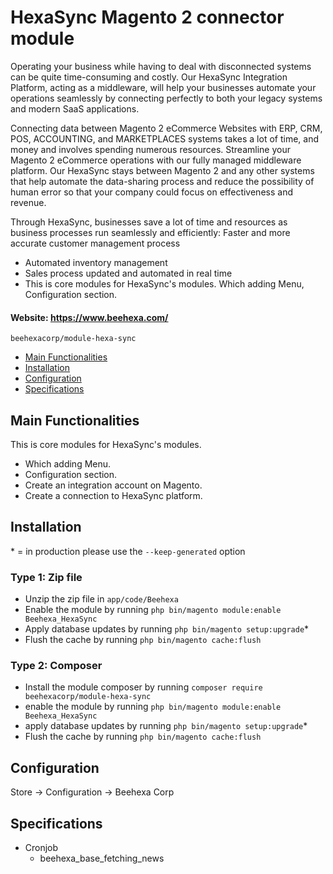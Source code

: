 # HexaSync Magento 2 connector module

Operating your business while having to deal with disconnected systems can be quite time-consuming and costly. Our HexaSync Integration Platform, acting as a middleware, will help your businesses automate your operations seamlessly by connecting perfectly to both your legacy systems and modern SaaS applications.

Connecting data between Magento 2 eCommerce Websites with ERP, CRM, POS, ACCOUNTING, and MARKETPLACES systems takes a lot of time, and money and involves spending numerous resources. Streamline your Magento 2 eCommerce operations with our fully managed middleware platform. Our HexaSync stays between Magento 2 and any other systems that help automate the data-sharing process and reduce the possibility of human error so that your company could focus on effectiveness and revenue. 

Through HexaSync, businesses save a lot of time and resources as business processes run seamlessly and efficiently:
Faster and more accurate customer management process
- Automated inventory management
- Sales process updated and automated in real time
- This is core modules for HexaSync's modules. Which adding Menu, Configuration section.


#### Website: https://www.beehexa.com/

``beehexacorp/module-hexa-sync``

 - [Main Functionalities](#markdown-header-main-functionalities)
 - [Installation](#markdown-header-installation)
 - [Configuration](#markdown-header-configuration)
 - [Specifications](#markdown-header-specifications)
 
## Main Functionalities
 This is core modules for HexaSync's modules. 
 - Which adding Menu.
 - Configuration section.
 - Create an integration account on Magento.
 - Create a connection to HexaSync platform.
 
## Installation
\* = in production please use the `--keep-generated` option

### Type 1: Zip file
 - Unzip the zip file in `app/code/Beehexa`
 - Enable the module by running `php bin/magento module:enable Beehexa_HexaSync`
 - Apply database updates by running `php bin/magento setup:upgrade`\*
 - Flush the cache by running `php bin/magento cache:flush`

### Type 2: Composer
 - Install the module composer by running `composer require beehexacorp/module-hexa-sync`
 - enable the module by running `php bin/magento module:enable Beehexa_HexaSync`
 - apply database updates by running `php bin/magento setup:upgrade`\*
 - Flush the cache by running `php bin/magento cache:flush`

## Configuration
Store -> Configuration -> Beehexa Corp

## Specifications
 - Cronjob
	- beehexa_base_fetching_news
